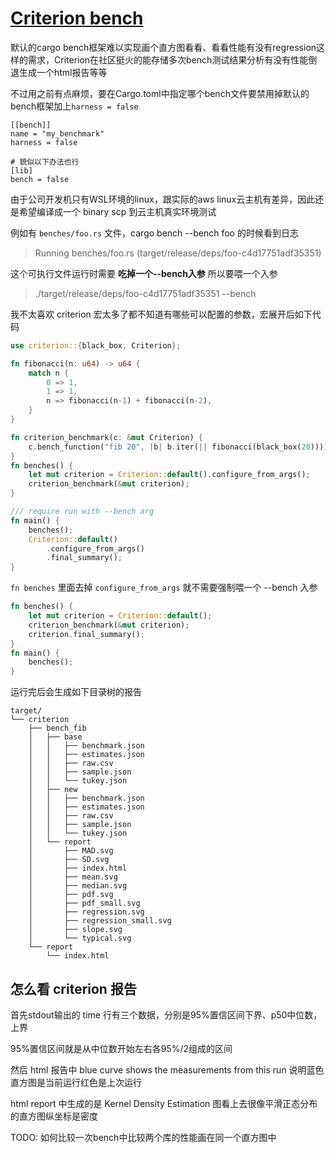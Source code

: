 # [Criterion bench](/2023/12/criterion_benchmark.md)

默认的cargo bench框架难以实现画个直方图看看、看看性能有没有regression这样的需求，Criterion在社区挺火的能存储多次bench测试结果分析有没有性能倒退生成一个html报告等等

不过用之前有点麻烦，要在Cargo.toml中指定哪个bench文件要禁用掉默认的bench框架加上`harness = false`

```
[[bench]]
name = "my_benchmark"
harness = false

# 貌似以下办法也行
[lib]
bench = false
```

由于公司开发机只有WSL环境的linux，跟实际的aws linux云主机有差异，因此还是希望编译成一个 binary scp 到云主机真实环境测试

例如有 `benches/foo.rs` 文件，cargo bench --bench foo 的时候看到日志

> Running benches/foo.rs (target/release/deps/foo-c4d17751adf35351)

这个可执行文件运行时需要 **吃掉一个--bench入参** 所以要喂一个入参

> ./target/release/deps/foo-c4d17751adf35351 --bench

我不太喜欢 criterion 宏太多了都不知道有哪些可以配置的参数，宏展开后如下代码

```rust
use criterion::{black_box, Criterion};

fn fibonacci(n: u64) -> u64 {
    match n {
        0 => 1,
        1 => 1,
        n => fibonacci(n-1) + fibonacci(n-2),
    }
}

fn criterion_benchmark(c: &mut Criterion) {
    c.bench_function("fib 20", |b| b.iter(|| fibonacci(black_box(20))));
}
fn benches() {
    let mut criterion = Criterion::default().configure_from_args();
    criterion_benchmark(&mut criterion);
}

/// require run with --bench arg
fn main() {
    benches();
    Criterion::default()
        .configure_from_args()
        .final_summary();
}
```

`fn benches` 里面去掉 `configure_from_args` 就不需要强制喂一个 --bench 入参

```rust
fn benches() {
    let mut criterion = Criterion::default();
    criterion_benchmark(&mut criterion);
    criterion.final_summary();
}
fn main() {
    benches();
}
```

运行完后会生成如下目录树的报告

```
target/
└── criterion
    ├── bench_fib
    │   ├── base
    │   │   ├── benchmark.json
    │   │   ├── estimates.json
    │   │   ├── raw.csv
    │   │   ├── sample.json
    │   │   └── tukey.json
    │   ├── new
    │   │   ├── benchmark.json
    │   │   ├── estimates.json
    │   │   ├── raw.csv
    │   │   ├── sample.json
    │   │   └── tukey.json
    │   └── report
    │       ├── MAD.svg
    │       ├── SD.svg
    │       ├── index.html
    │       ├── mean.svg
    │       ├── median.svg
    │       ├── pdf.svg
    │       ├── pdf_small.svg
    │       ├── regression.svg
    │       ├── regression_small.svg
    │       ├── slope.svg
    │       └── typical.svg
    └── report
        └── index.html
```

## 怎么看 criterion 报告

首先stdout输出的 time 行有三个数据，分别是95%置信区间下界、p50中位数，上界

95%置信区间就是从中位数开始左右各95%/2组成的区间

然后 html 报告中 blue curve shows the measurements from this run 说明蓝色直方图是当前运行红色是上次运行

html report 中生成的是 Kernel Density Estimation 图看上去很像平滑正态分布的直方图纵坐标是密度

TODO: 如何比较一次bench中比较两个库的性能画在同一个直方图中
